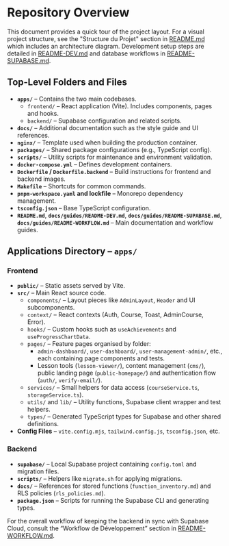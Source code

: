# Repository Overview

This document provides a quick tour of the project layout. For a visual project structure, see the "Structure du Projet" section in [README.md](../README.md) which includes an architecture diagram. Development setup steps are detailed in [README-DEV.md](guides/README-DEV.md) and database workflows in [README-SUPABASE.md](guides/README-SUPABASE.md).

## Top-Level Folders and Files

- **`apps/`** – Contains the two main codebases.
  - `frontend/` – React application (Vite). Includes components, pages and hooks.
  - `backend/` – Supabase configuration and related scripts.
- **`docs/`** – Additional documentation such as the style guide and UI references.
- **`nginx/`** – Template used when building the production container.
- **`packages/`** – Shared package configurations (e.g., TypeScript config).
- **`scripts/`** – Utility scripts for maintenance and environment validation.
- **`docker-compose.yml`** – Defines development containers.
- **`Dockerfile` / `Dockerfile.backend`** – Build instructions for frontend and backend images.
- **`Makefile`** – Shortcuts for common commands.
- **`pnpm-workspace.yaml` and lockfile** – Monorepo dependency management.
- **`tsconfig.json`** – Base TypeScript configuration.
- **`README.md`**, **`docs/guides/README-DEV.md`**, **`docs/guides/README-SUPABASE.md`**, **`docs/guides/README-WORKFLOW.md`** – Main documentation and workflow guides.

## Applications Directory – `apps/`

### Frontend

- **`public/`** – Static assets served by Vite.
- **`src/`** – Main React source code.
  - `components/` – Layout pieces like `AdminLayout`, `Header` and UI subcomponents.
  - `context/` – React contexts (Auth, Course, Toast, AdminCourse, Error).
  - `hooks/` – Custom hooks such as `useAchievements` and `useProgressChartData`.
  - `pages/` – Feature pages organised by folder:
    - `admin-dashboard/`, `user-dashboard/`, `user-management-admin/`, etc., each containing page components and tests.
    - Lesson tools (`lesson-viewer/`), content management (`cms/`), public landing page (`public-homepage/`) and authentication flow (`auth/`, `verify-email/`).
  - `services/` – Small helpers for data access (`courseService.ts`, `storageService.ts`).
  - `utils/` and `lib/` – Utility functions, Supabase client wrapper and test helpers.
  - `types/` – Generated TypeScript types for Supabase and other shared definitions.
- **Config Files** – `vite.config.mjs`, `tailwind.config.js`, `tsconfig.json`, etc.

### Backend

- **`supabase/`** – Local Supabase project containing `config.toml` and migration files.
- **`scripts/`** – Helpers like `migrate.sh` for applying migrations.
- **`docs/`** – References for stored functions (`function_inventory.md`) and RLS policies (`rls_policies.md`).
- **`package.json`** – Scripts for running the Supabase CLI and generating types.

For the overall workflow of keeping the backend in sync with Supabase Cloud, consult the “Workflow de Développement” section in [README-WORKFLOW.md](guides/README-WORKFLOW.md).



